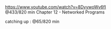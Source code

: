 https://www.youtube.com/watch?v=8DvywoWv6fI  
@433/820 min 
Chapter 12 - Networked Programs

catching up : @65/820 min
